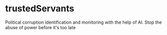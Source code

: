 # trustedServants
Political corruption identification and monitoring with the help of AI. Stop the abuse of power before it's too late 
